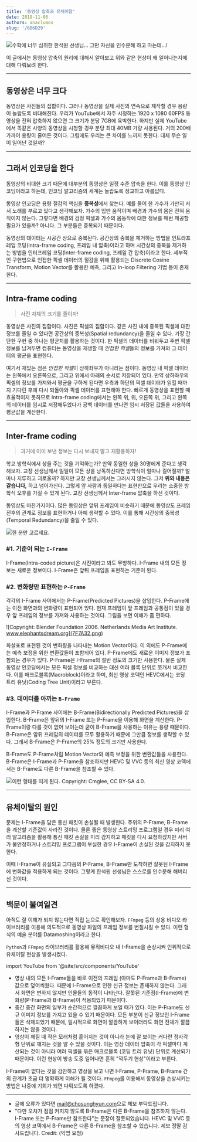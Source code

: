 ```yaml
---
title: '동영상 압축과 유체이탈'
date: 2019-11-06
authors: anaclumos
slug: '/6B6D29'
---
```


![수학에 너무 심취한 한석원 선생님... 그만 자신을 인수분해 하고 마는데...!](715FD6.png)

이 글에서는 동영상 압축의 원리에 대해서 알아보고 위와 같은 현상이 왜 일어나는지에 대해 다뤄보려 한다.

---

## 동영상은 너무 크다

동영상은 사진들의 집합이다. 그러나 동영상을 실제 사진의 연속으로 제작할 경우 용량이 놀랍도록 비대해진다. 우리가 YouTube에서 자주 시청하는 1920 x 1080 60FPS 동영상을 전혀 압축하지 않으면 그 크기가 분당 7GB에 육박한다. 하지만 실제 YouTube에서 똑같은 사양의 동영상을 시청할 경우 분당 최대 40MB 가량 사용된다. 거의 200배 가까이 용량이 줄어든 것이다. 그럼에도 우리는 큰 차이를 느끼지 못한다. 대체 무슨 일이 일어난 것일까?

---

## 그래서 인코딩을 한다

동영상의 비대한 크기 때문에 대부분의 동영상은 일정 수준 압축을 한다. 이를 동영상 인코딩이라고 하는데, 인코딩 알고리즘의 세계는 놀랍도록 정교하고 아름답다.

동영상 인코딩은 용량 절감의 핵심을 **중복성**에서 찾는다. 예를 들어 한 가수가 가만히 서서 노래를 부르고 있다고 생각해보자. 가수의 입만 움직이며 배경과 가수의 몸은 전혀 움직이지 않는다. 그렇다면 배경의 검정 픽셀과 가수의 몸동작에 대한 정보를 매번 제공할 필요가 있을까? 아니다. 그 부분들은 중복되기 때문이다.

동영상의 데이터는 시공간 상으로 중복된다. 공간상의 중복을 제거하는 방법을 인트라프레임 코딩(Intra-frame coding, 프레임 내 압축)이라고 하며 시간상의 중복을 제거하는 방법을 인터프레임 코딩(Inter-frame coding, 프레임 간 압축)이라고 한다. 세부적인 구현법으로 인접한 픽셀 데이터의 절감을 위해 활용되는 Discrete Cosine Transform, Motion Vector를 활용한 예측, 그리고 In-loop Filtering 기법 등이 존재한다.

---

## Intra-frame coding

> 사진 자체의 크기를 줄이자!

동영상은 사진의 집합이다. 사진은 픽셀의 집합이다. 같은 사진 내에 중복된 픽셀에 대한 정보를 줄일 수 있다면 공간상의 중복성(Spatial redundancy)을 줄일 수 있다. 가장 간단한 구현 중 하나는 평균치를 활용하는 것이다. 한 픽셀의 데이터를 비워두고 주변 픽셀 정보를 남겨두면 컴퓨터는 동영상을 재생할 때 *인접한 픽셀*들의 정보를 가져와 그 데이터의 평균을 표현한다.

여기서 재밌는 점은 *인접한 픽셀*이 상하좌우가 아니라는 점이다. 동영상 내 픽셀 데이터는 왼쪽에서 오른쪽으로, 그리고 위에서 아래의 순서로 저장되어 있다. 만약 상하좌우의 픽셀의 정보를 가져와서 평균을 구하게 된다면 우측과 하단의 픽셀 데이터가 읽힐 때까지 기다린 후에 다시 되돌아와 픽셀 데이터를 표현해야 한다. 빠르게 동영상을 표현할 때 효율적이지 못하므로 Intra-frame coding에서는 왼쪽 위, 위, 오른쪽 위, 그리고 왼쪽의 데이터를 임시로 저장해두었다가 공백 데이터를 만나면 임시 저장된 값들을 사용하여 평균값을 계산한다.

---

## Inter-frame coding

> 과거에 이미 보낸 정보는 다시 보내지 말고 재활용하자!

학교 방학식에서 상을 주는 것을 기억하는가? 만약 동일한 상을 30명에게 준다고 생각해보자. 교장 선생님께서 일일이 모든 상을 낭독하신다면 방학식이 얼마나 길어질까? 얼마나 지루하고 괴로울까? 하지만 교장 선생님께서는 그러시지 않는다. 그저 **위와 내용은 같습니다,** 하고 넘어가신다. 그렇게 앞 사람과 동일하다는 표현만으로 우리는 소중한 방학식 오후를 가질 수 있게 된다. 교장 선생님께서 Inter-frame 압축을 하신 것이다.

동영상도 마찬가지이다. 많은 동영상은 앞뒤 프레임이 비슷하기 때문에 동영상도 프레임 전후의 관계로 정보를 표현하거나 아예 생략할 수 있다. 이를 통해 시간상의 중복성(Temporal Redundancy)을 줄일 수 있다.

![한 분만 고르세요.](D04B1D.png)

### #1. 기준이 되는 `I-Frame`

I-Frame(Intra-coded picture)은 사진이라고 봐도 무방하다. I-Frame 내의 모든 정보는 새로운 정보이다. I-Frame은 앞뒤 프레임을 표현하는 기준이 된다.

### #2. 변화량만 표현하는 `P-Frame`

각각의 I-Frame 사이에서는 P-Frame(Predicted Pictures)을 삽입한다. P-Frame에는 이전 화면과의 변화량이 표현되어 있다. 현재 프레임이 앞 프레임과 공통점이 있을 경우 앞 프레임의 정보를 가져와 사용하는 것이다. 그림을 보면 이해가 좀 편하다.

![Copyright: Blender Foundation 2006. Netherlands Media Art Institute. www.elephantsdream.org](7F7A32.png)

화살표로 표현된 것이 변화량을 나타내는 Motion Vector이다. 이 외에도 P-Frame에는 예측 보정을 위한 변환값들이 포함되어 있다. P-Frame에도 새로운 이미지 정보가 포함되는 경우가 있다. P-Frame은 I-Frame의 절반 정도의 크기만 사용한다. 물론 실제 동영상 인코딩에서는 모든 픽셀 정보를 비교하는 대신 여러 블록 단위로 쪼개서 비교한다. 이를 매크로블록(Macroblock)이라고 하며, 최신 영상 코덱인 HEVC에서는 코딩 트리 유닛(Coding Tree Unit)이라고 부른다.

### #3. 데이터를 아끼는 `B-Frame`

I-Frame과 P-Frame 사이에는 B-Frame(Bidirectionally Predicted Pictures)을 삽입한다. B-Frame은 앞뒤의 I-Frame 또는 P-Frame을 이용해 화면을 계산한다. P-Frame이랑 다를 것이 없어 보이는데 굳이 B-Frame을 사용하는 이유는 용량 때문이다. B-Frame은 앞뒤 프레임의 데이터를 모두 활용하기 때문에 그만큼 정보를 생략할 수 있다. 그래서 B-Frame은 P-Frame의 25% 정도의 크기만 사용한다.

B-Frame도 P-Frame처럼 Motion Vector와 예측 보정을 위한 변환값들을 사용한다. B-Frame은 I-Frame과 P-Frame을 참조하지만 HEVC 및 VVC 등의 최신 영상 코덱에서는 B-Frame도 다른 B-Frame을 참조할 수 있다.

![이런 형태를 띄게 된다. Copyright: Cmglee, CC BY-SA 4.0.](FBEE20.svg)

---

## 유체이탈의 원인

문제는 I-Frame을 담은 통신 패킷이 손실될 때 발생한다. 주위의 P-Frame, B-Frame을 계산할 기준값이 사라진 것이다. 물론 좋은 동영상 스트리밍 프로그램일 경우 미리 여러 알고리즘을 활용해 통신 패킷 손실을 미리 감지하고 패킷을 다시 요청하겠지만 서버가 불안정하거나 스트리밍 프로그램이 부실한 경우 I-Frame이 손실된 것을 감지하지 못한다.

이때 I-Frame이 유실되고 그다음의 P-Frame, B-Frame만 도착하면 잘못된 I-Frame에 변화값을 적용하게 되는 것이다. 그렇게 한석원 선생님은 스스로를 인수분해 해버리신 것이다.

---

## 백문이 불여일견

아직도 잘 이해가 되지 않는다면 직접 눈으로 확인해보자. `FFmpeg` 등의 상용 비디오 라이브러리를 이용해 의도적으로 동영상 파일의 프레임 정보를 변질시킬 수 있다. 이런 형식의 예술 분야를 Datamoshing이라고 한다.

`Python`과 `FFmpeg` 라이브러리를 활용해 뮤직비디오 내 I-Frame을 손상시켜 인위적으로 유체이탈 현상을 발생시켰다.

import YouTube from '@site/src/components/YouTube'

<YouTube id="ND60AIQg4bQ"/>

- 영상 내의 모든 I-Frame들을 바로 이전의 프레임 (아마도 P-Frame과 B-Frame) 값으로 덮어씌웠다. 때문에 I-Frame으로 인한 신규 정보는 존재하지 않는다. 그래서 화면은 변하지 않지만 인물들의 동작이 나타난다. 잘못된 기준점(I-Frame)에 변화량(P-Frame과 B-Frame)이 적용되었기 때문이다.
- 중간 중간 화면의 일부가 순간적으로 깔끔하게 보일 때가 있다. 이는 P-Frame도 신규 이미지 정보를 가지고 있을 수 있기 때문이다. 모든 부분이 신규 정보인 I-Frame들은 삭제되었기 때문에, 일시적으로 화면이 깔끔하게 보이더라도 화면 전체가 깔끔하지는 않을 것이다.
- 영상이 깨질 때 작은 모래처럼 흩어지는 것이 아니라 눈에 잘 보이는 커다란 정사각형 단위로 깨지는 것을 알 수 있을 것이다. 이는 영상 데이터 압축이 각 픽셀마다 계산되는 것이 아니라 여러 픽셀을 묶은 매크로블록 (코딩 트리 유닛) 단위로 계산되기 때문이다. 이런 현상이 방송 도중 일어나면 흔히 "깍두기 현상"이라고 부른다.

I-Frame이 없다는 것을 감안하고 영상을 보고 나면 I-Frame, P-Frame, B-Frame 간의 관계가 조금 더 명확하게 이해가 될 것이다. `FFmpeg`를 이용해서 동영상을 손상시키는 방법은 나중에 기회가 되면 다뤄보도록 하겠다.

---

- 글에 오류가 있다면 [mail@chosunghyun.com](mailto:mail@chosunghyun.com)으로 제보 부탁드립니다.
- "다만 오차가 점점 커지지 않도록 B-Frame은 다른 B-Frame을 참조하지 않는다. I-Frame 또는 P-Frame만 참조한다"는 문장이 잘못되었습니다. HEVC 및 VVC 등의 영상 코덱에서 B-Frame은 다른 B-Frame을 참조할 수 있습니다. 제보 정말 감사드립니다. Credit: (익명 요청)
